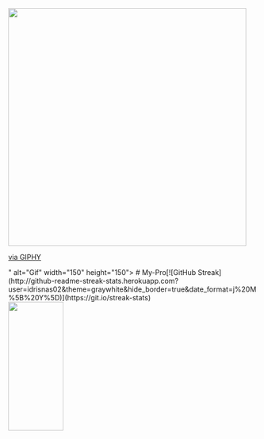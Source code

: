 <a href="idrisnas02">
  <img src="<iframe src="https://giphy.com/embed/bZVnr05ibCddKi5eFR" width="480" height="480" frameBorder="0" class="giphy-embed" allowFullScreen></iframe><p><a href="https://giphy.com/gifs/Invest-In-Access-youre-welcome-iia-invest-in-access-bZVnr05ibCddKi5eFR">via GIPHY</a></p>" alt="Gif" width="150" height="150">
</a>
# My-Pro[![GitHub Streak](http://github-readme-streak-stats.herokuapp.com?user=idrisnas02&theme=graywhite&hide_border=true&date_format=j%20M%5B%20Y%5D)](https://git.io/streak-stats)
<img align="left" width="47%" height="260vh" src="https://github-readme-stats.vercel.app/api/top-langs/?username=idrisnas02&theme=graywhite&hide_icons=true" />
